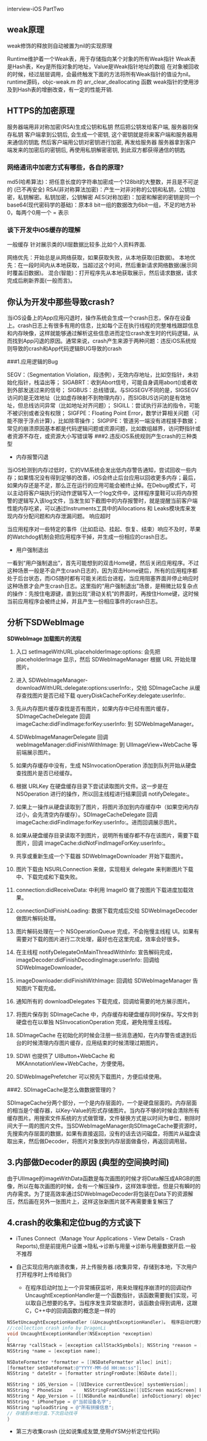 interview-iOS PartTwo

## weak原理
weak修饰的释放则自动被置为nil的实现原理

Runtime维护着一个Weak表，用于存储指向某个对象的所有Weak指针
Weak表是Hash表，Key是所指对象的地址，Value是Weak指针地址的数组
在对象被回收的时候，经过层层调用，会最终触发下面的方法将所有Weak指针的值设为nil。
runtime源码，objc-weak.m 的 arr_clear_deallocating 函数
weak指针的使用涉及到Hash表的增删改查，有一定的性能开销.

## HTTPS的加密原理

服务器端用非对称加密(RSA)生成公钥和私钥
然后把公钥发给客户端, 服务器则保存私钥
客户端拿到公钥后, 会生成一个密钥, 这个密钥就是将来客户端和服务器用来通信的钥匙
然后客户端用公钥对密钥进行加密, 再发给服务器
服务器拿到客户端发来的加密后的密钥后, 再使用私钥解密密钥, 到此双方都获得通信的钥匙

### 网络通讯中加密方式有哪些，各自的原理?

md5(哈希算法)：把任意长度的字符串加密成一个128bit的大整数，并且是不可逆的 (已不再安全)
RSA(非对称算法加密)：产生一对非对称的公钥和私钥，公钥加密，私钥解密。私钥加密，公钥解密
AES(对称加密)：加密和解密的密钥是同一个
base64(现代密码学的基础)：原本8 bit一组的数据改为6bit一组，不足的地方补0，每两个0用一个 = 表示

### 谈下开发中iOS缓存的理解

一般缓存 针对展示类的UI层数据比较多.比如个人资料界面.

网络优先：开始总是从网络获取，如果获取失败，从本地获取(旧数据)。
本地优先：在一段时间内从本地获取，当超过这个时间，然后重新请求网络数据(展示同时覆盖旧数据)。
混合(智能)：打开程序先从本地获取展示，然后请求数据，请求完成后刷新界面(一般而言)。

## 你认为开发中那些导致crash?

当iOS设备上的App应用闪退时，操作系统会生成一个crash日志，保存在设备上。crash日志上有很多有用的信息，比如每个正在执行线程的完整堆栈跟踪信息和内存映像，这样就能够通过解析这些信息进而定位crash发生时的代码逻辑，从而找到App闪退的原因。通常来说，crash产生来源于两种问题：违反iOS系统规则导致的crash和App代码逻辑BUG导致的crash

###1.应用逻辑的Bug

SEGV：（Segmentation Violation，段违例），无效内存地址，比如空指针，未初始化指针，栈溢出等；
SIGABRT：收到Abort信号，可能自身调用abort()或者收到外部发送过来的信号；
SIGBUS：总线错误。与SIGSEGV不同的是，SIGSEGV访问的是无效地址（比如虚存映射不到物理内存），而SIGBUS访问的是有效地址，但总线访问异常（比如地址对齐问题）；
SIGILL：尝试执行非法的指令，可能不被识别或者没有权限；
SIGFPE：Floating Point Error，数学计算相关问题（可能不限于浮点计算），比如除零操作；
SIGPIPE：管道另一端没有进程接手数据； 常见的崩溃原因基本都是代码逻辑问题或资源问题，比如数组越界，访问野指针或者资源不存在，或资源大小写错误等
###2.违反iOS系统规则产生crash的三种类型

* 内存报警闪退

当iOS检测到内存过低时，它的VM系统会发出低内存警告通知，尝试回收一些内存；如果情况没有得到足够的改善，iOS会终止后台应用以回收更多内存；最后，如果内存还是不足，那么正在运行的应用可能会被终止掉。在Debug模式下，可以主动将客户端执行的动作逻辑写入一个log文件中，这样程序童鞋可以将内存预警的逻辑写入该log文件，当发生如下截图中的内存报警时，就是提醒当前客户端性能内存吃紧，可以通过Instruments工具中的Allocations 和 Leaks模块库来发现内存分配问题和内存泄漏问题。
响应超时

当应用程序对一些特定的事件（比如启动、挂起、恢复、结束）响应不及时，苹果的Watchdog机制会把应用程序干掉，并生成一份相应的crash日志。

* 用户强制退出

一看到“用户强制退出”，首先可能想到的双击Home键，然后关闭应用程序。不过这种场景一般是不会产生crash日志的，因为双击Home键后，所有的应用程序都处于后台状态，而iOS随时都有可能关闭后台进程，当应用阻塞界面并停止响应时这种场景才会产生crash日志。这里指的“用户强制退出”场景，是稍微比较复杂点的操作：先按住电源键，直到出现“滑动关机”的界面时，再按住Home键，这时候当前应用程序会被终止掉，并且产生一份相应事件的crash日志。

## 分析下SDWebImage

**SDWebImage 加载图片的流程**

1. 入口 setImageWithURL:placeholderImage:options: 会先把 placeholderImage 显示，然后 SDWebImageManager 根据 URL 开始处理图片。

2. 进入 SDWebImageManager-downloadWithURL:delegate:options:userInfo:，交给 SDImageCache 从缓存查找图片是否已经下载 queryDiskCacheForKey:delegate:userInfo:.

3. 先从内存图片缓存查找是否有图片，如果内存中已经有图片缓存，SDImageCacheDelegate 回调 imageCache:didFindImage:forKey:userInfo: 到 SDWebImageManager。

4. SDWebImageManagerDelegate 回调 webImageManager:didFinishWithImage: 到 UIImageView+WebCache 等前端展示图片。

5. 如果内存缓存中没有，生成 NSInvocationOperation 添加到队列开始从硬盘查找图片是否已经缓存。

6. 根据 URLKey 在硬盘缓存目录下尝试读取图片文件。这一步是在 NSOperation 进行的操作，所以回主线程进行结果回调 notifyDelegate:。

7. 如果上一操作从硬盘读取到了图片，将图片添加到内存缓存中（如果空闲内存过小，会先清空内存缓存）。SDImageCacheDelegate 回调 imageCache:didFindImage:forKey:userInfo:。进而回调展示图片。

8. 如果从硬盘缓存目录读取不到图片，说明所有缓存都不存在该图片，需要下载图片，回调 imageCache:didNotFindImageForKey:userInfo:。

9. 共享或重新生成一个下载器 SDWebImageDownloader 开始下载图片。

10. 图片下载由 NSURLConnection 来做，实现相关 delegate 来判断图片下载中、下载完成和下载失败。

11. connection:didReceiveData: 中利用 ImageIO 做了按图片下载进度加载效果。

12. connectionDidFinishLoading: 数据下载完成后交给 SDWebImageDecoder 做图片解码处理。

13. 图片解码处理在一个 NSOperationQueue 完成，不会拖慢主线程 UI。如果有需要对下载的图片进行二次处理，最好也在这里完成，效率会好很多。

14. 在主线程 notifyDelegateOnMainThreadWithInfo: 宣告解码完成，imageDecoder:didFinishDecodingImage:userInfo: 回调给 SDWebImageDownloader。

15. imageDownloader:didFinishWithImage: 回调给 SDWebImageManager 告知图片下载完成。

16. 通知所有的 downloadDelegates 下载完成，回调给需要的地方展示图片。

17. 将图片保存到 SDImageCache 中，内存缓存和硬盘缓存同时保存。写文件到硬盘也在以单独 NSInvocationOperation 完成，避免拖慢主线程。

18. SDImageCache 在初始化的时候会注册一些消息通知，在内存警告或退到后台的时候清理内存图片缓存，应用结束的时候清理过期图片。

19. SDWI 也提供了 UIButton+WebCache 和 MKAnnotationView+WebCache，方便使用。

20. SDWebImagePrefetcher 可以预先下载图片，方便后续使用。

###2. SDImageCache是怎么做数据管理的？

SDImageCache分两个部分，一个是内存层面的，一个是硬盘层面的。内存层面的相当是个缓存器，以Key-Value的形式存储图片。当内存不够的时候会清除所有缓存图片。用搜索文件系统的方式做管理，文件替换方式是以时间为单位，剔除时间大于一周的图片文件。当SDWebImageManager向SDImageCache要资源时，先搜索内存层面的数据，如果有直接返回，没有的话去访问磁盘，将图片从磁盘读取出来，然后做Decoder，将图片对象放到内存层面做备份，再返回调用层。

## 3.内部做Decoder的原因 (典型的空间换时间)

由于UIImage的imageWithData函数是每次画图的时候才将Data解压成ARGB的图像，所以在每次画图的时候，会有一个解压操作，这样效率很低，但是只有瞬时的内存需求。为了提高效率通过SDWebImageDecoder将包装在Data下的资源解压，然后画在另外一张图片上，这样这张新图片就不再需要重复解压了

## 4.crash的收集和定位bug的方式谈下

- iTunes Connect（Manage Your Applications - View Details - Crash Reports),但是前提用户设置->隐私->诊断与用量->诊断与用量数据开启.一般不推荐

- 自己实现应用内崩溃收集，并上传服务器.(收集异常，存储到本地，下次用户打开程序时上传给我们)
    - 在程序启动时加上一个异常捕获监听，用来处理程序崩溃时的回调动作UncaughtExceptionHandler是一个函数指针，该函数需要我们实现，可以取自己想要的名字。当程序发生异常崩溃时，该函数会得到调用，这跟C，C++中的回调函数的概念是一样的
    
```objectivec
NSSetUncaughtExceptionHandler (&UncaughtExceptionHandler)。 程序启动代理方法
//:collection crash info by DragonLi
void UncaughtExceptionHandler(NSException *exception) 
{ 
NSArray *callStack = [exception callStackSymbols]; NSString *reason = [exception reason]; 
NSString *name = [exception name];

NSDateFormatter *formatter = [[NSDateFormatter alloc] init];
[formatter setDateFormat:@"YYYY-MM-dd HH:mm:ss"];
NSString * dateStr = [formatter stringFromDate:[NSDate date]];

NSString * iOS_Version = [[UIDevice currentDevice] systemVersion];
NSString * PhoneSize    =   NSStringFromCGSize([[UIScreen mainScreen] bounds].size);
NSString * App_Version = [[[NSBundle mainBundle] infoDictionary] objectForKey:@"CFBundleShortVersionString"];
NSString * iPhoneType = @"当前设备名字";
NSString *uploadString = @"所有拼接信息";
// 存储到本地沙盒.下次启动找寻
}
```

- 第三方收集crash (比如说集成友盟,使用dYSM分析定位代码)


